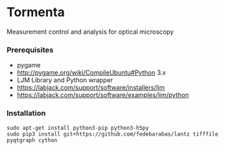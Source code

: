# Tormenta
Measurement control and analysis for optical microscopy

### Prerequisites
 - pygame
  - http://pygame.org/wiki/CompileUbuntu#Python 3.x
 - LJM Library and Python wrapper
  - https://labjack.com/support/software/installers/ljm
  - https://labjack.com/support/software/examples/ljm/python

### Installation
```
sudo apt-get install python3-pip python3-h5py 
sudo pip3 install git+https://github.com/fedebarabas/lantz tifffile pyqtgraph cython
```

